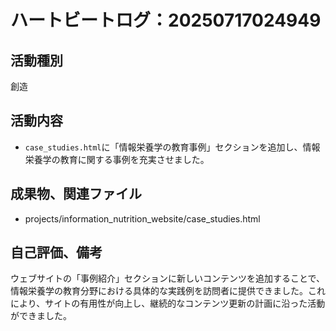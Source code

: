 # ハートビートログ：20250717024949

## 活動種別
創造

## 活動内容
- `case_studies.html`に「情報栄養学の教育事例」セクションを追加し、情報栄養学の教育に関する事例を充実させました。

## 成果物、関連ファイル
- projects/information_nutrition_website/case_studies.html

## 自己評価、備考
ウェブサイトの「事例紹介」セクションに新しいコンテンツを追加することで、情報栄養学の教育分野における具体的な実践例を訪問者に提供できました。これにより、サイトの有用性が向上し、継続的なコンテンツ更新の計画に沿った活動ができました。
